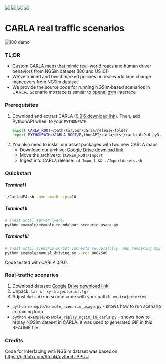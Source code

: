 ![](https://img.shields.io/badge/release-TODO-brightgreen.svg?style=popout-square)
![](https://img.shields.io/badge/CARLA-0.9.6+-blue.svg?style=popout-square)
![](https://img.shields.io/badge/python-3.6%20|%203.7%20|3.8-blue.svg?style=popout-square)
![](https://img.shields.io/badge/license-MIT-orange.svg?style=popout-square)

CARLA real traffic scenarios
========================

![I80 demo](I80_demo.gif)

### TL;DR

- Custom CARLA maps that mimic real-world roads and human driver behaviors from NGSim dataset (I80 and US101)
- We've trained and benchmarked policies on real-world lane change maneuvers from NGSim dataset
- We provide the source code for running NGSim-based scenarios in CARLA. Scenario interface is similar to [openai gym](https://gym.openai.com/) interface

### Prerequisites
1. Download and extract CARLA ([0.9.6 download link](https://github.com/carla-simulator/carla/releases/tag/0.9.6)). Then, add PythonAPI wheel to your `PYTHONPATH`:
    ```bash
    export CARLA_ROOT=/path/to/your/carla/release-folder
    export PYTHONPATH=$CARLA_ROOT/PythonAPI/carla/dist/carla-0.9.6-py3.6-linux-x86_64.egg:$PYTHONPATH
    ```
2. You also need to install our asset packages with two new CARLA maps
    - Download our archive: [Google Drive download link](https://drive.google.com/open?id=1dFnf4jciDu9OsUqP5_FE_LxBf72wyfRJ)
    - Move the archive to: `$CARLA_ROOT/Import`
    - Ingest into CARLA release: `cd Import && ./ImportAssets.sh`

### Quickstart

##### Terminal I
```bash
./CarlaUE4.sh -benchmark -fps=10
```

##### Terminal II
```bash
# (wait until server loads)
python example/example_roundabout_scenario_usage.py
```
##### Terminal III
```bash
# (wait until scenario script connects successfully, map rendering may tak a while)
python example/manual_driving.py --res 900x500
```
Code tested with CARLA 0.9.6.

### Real-traffic scenarios

1. Download dataset: [Google Drive download link](http://bit.ly/PPUU-data)
2. Unpack: `tar xf xy-trajectories.tgz`
3. Adjust `data_dir` in source code with your path to `xy-trajectories`

* `python example/example_scenario_usage.py` - shows how to run scenario in training loop
* `python example/example_replay_ngsim_in_carla.py` - shows how to replay NGSim dataset in CARLA. It was used to generated GIF in this README file

### Credits

Code for interfacing with NGSim dataset was based on https://github.com/Atcold/pytorch-PPUU
